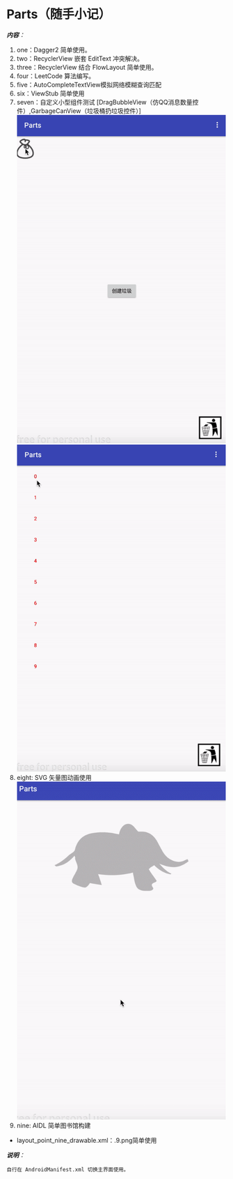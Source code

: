 # Parts（随手小记）
***内容**：*
1. one：Dagger2 简单使用。
2. two：RecyclerView 嵌套 EditText 冲突解决。
3. three：RecyclerView 结合 FlowLayout 简单使用。
4. four：LeetCode 算法编写。
5. five：AutoCompleteTextView模拟网络模糊查询匹配
6. six：ViewStub 简单使用
7. seven：自定义小型组件测试 [DragBubbleView（仿QQ消息数量控件）,GarbageCanView（垃圾桶扔垃圾控件）]
![image](https://github.com/zhangnanvip/Parts/blob/master/demogif/garbagecan.gif)
![image](https://github.com/zhangnanvip/Parts/blob/master/demogif/garbagecans.gif)
8. eight: SVG 矢量图动画使用  
![image](https://github.com/zhangnanvip/Parts/blob/master/demogif/svg_animate.gif)
9. nine: AIDL 简单图书馆构建 

* layout_point_nine_drawable.xml：.9.png简单使用

***说明**：*

    自行在 AndroidManifest.xml 切换主界面使用。